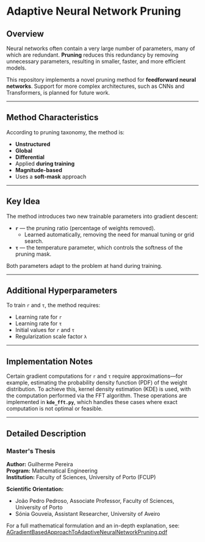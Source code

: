 # Adaptive Neural Network Pruning

## Overview  
Neural networks often contain a very large number of parameters, many of which are redundant. **Pruning** reduces this redundancy by removing unnecessary parameters, resulting in smaller, faster, and more efficient models.  

This repository implements a novel pruning method for **feedforward neural networks**. Support for more complex architectures, such as CNNs and Transformers, is planned for future work.  

---

## Method Characteristics  
According to pruning taxonomy, the method is:  
- **Unstructured**  
- **Global**  
- **Differential**  
- Applied **during training**  
- **Magnitude-based**  
- Uses a **soft-mask** approach  

---

## Key Idea  
The method introduces two new trainable parameters into gradient descent:  

- **`r`** — the pruning ratio (percentage of weights removed).  
  - Learned automatically, removing the need for manual tuning or grid search.  
- **`τ`** — the temperature parameter, which controls the softness of the pruning mask.  

Both parameters adapt to the problem at hand during training.  

---

## Additional Hyperparameters  
To train `r` and `τ`, the method requires:  
- Learning rate for `r`  
- Learning rate for `τ`  
- Initial values for `r` and `τ`  
- Regularization scale factor `λ`  

---

## Implementation Notes 
Certain gradient computations for `r` and `τ` require approximations—for example, estimating the probability density function (PDF) of the weight distribution. To achieve this, kernel density estimation (KDE) is used, with the computation performed via the FFT algorithm. These operations are implemented in **`kde_fft.py`**, which handles these cases where exact computation is not optimal or feasible.  

---

## Detailed Description  

### Master's Thesis

**Author:** Guilherme Pereira  
**Program:** Mathematical Engineering  
**Institution:** Faculty of Sciences, University of Porto (FCUP)  

**Scientific Orientation:**  
- João Pedro Pedroso, Associate Professor, Faculty of Sciences, University of Porto  
- Sónia Gouveia, Assistant Researcher, University of Aveiro

For a full mathematical formulation and an in-depth explanation, see:  
[AGradientBasedApproachToAdaptiveNeuralNetworkPruning.pdf](./AGradientBasedApproachToAdaptiveNeuralNetworkPruning.pdf)
